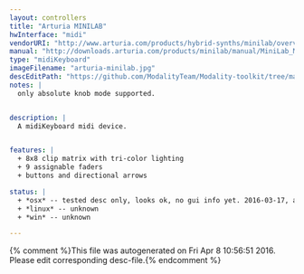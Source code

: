 ```yaml
---
layout: controllers
title: "Arturia MINILAB"
hwInterface: "midi"
vendorURI: "http://www.arturia.com/products/hybrid-synths/minilab/overview"
manual: "http://downloads.arturia.com/products/minilab/manual/MiniLab_Manual_EN.pdf"
type: "midiKeyboard"
imageFilename: "arturia-minilab.jpg"
descEditPath: "https://github.com/ModalityTeam/Modality-toolkit/tree/master/Modality/MKtlDescriptions//arturia-minilab.desc.scd"
notes: |
  only absolute knob mode supported.


description: |
  A midiKeyboard midi device.


features: |
  + 8x8 clip matrix with tri-color lighting
  + 9 assignable faders
  + buttons and directional arrows

status: |
  + *osx* -- tested desc only, looks ok, no gui info yet. 2016-03-17, adc
  + *linux* -- unknown
  + *win* -- unknown

---
```

{% comment %}This file was autogenerated on Fri Apr  8 10:56:51 2016. Please edit corresponding desc-file.{% endcomment %}